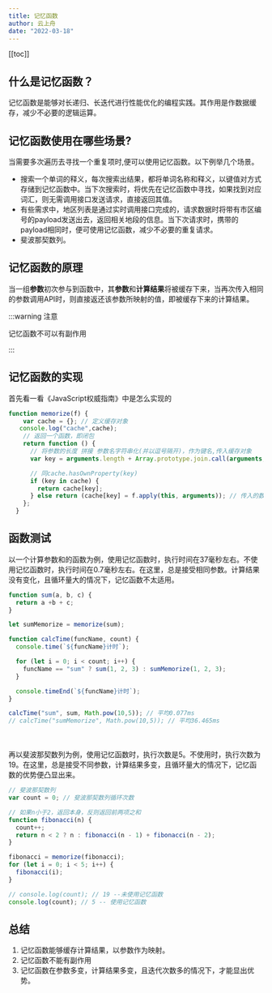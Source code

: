 ```yaml
---
title: 记忆函数
author: 云上舟
date: "2022-03-18"
---
```


[[toc]]

## 什么是记忆函数？

  记忆函数是能够对长递归、长迭代进行性能优化的编程实践。其作用是作数据缓存，减少不必要的逻辑运算。



## 记忆函数使用在哪些场景?

   当需要多次遍历去寻找一个重复项时,便可以使用记忆函数。以下例举几个场景。

- 搜索一个单词的释义，每次搜索出结果，都将单词名称和释义，以键值对方式存储到记忆函数中。当下次搜索时，将优先在记忆函数中寻找，如果找到对应词汇，则无需调用接口发送请求，直接返回其值。
- 有些需求中，地区列表是通过实时调用接口完成的，请求数据时将带有市区编号的payload发送出去，返回相关地段的信息。当下次请求时，携带的payload相同时，便可使用记忆函数，减少不必要的重复请求。
- 斐波那契数列。



## 记忆函数的原理

  当一组**参数**初次参与到函数中，其**参数**和**计算结果**将被缓存下来，当再次传入相同的参数调用API时，则直接返还该参数所映射的值，即被缓存下来的计算结果。

:::warning 注意

记忆函数不可以有副作用

:::



## 记忆函数的实现

  首先看一看《JavaScript权威指南》中是怎么实现的

```javascript
function memorize(f) {
    var cache = {}; // 定义缓存对象
   console.log("cache",cache);
    // 返回一个函数，即闭包
    return function () {
      // 将参数的长度 拼接 参数名字符串化(并以逗号隔开)，作为键名,传入缓存对象
      var key = arguments.length + Array.prototype.join.call(arguments, ",");

      // 同cache.hasOwnProperty(key)
      if (key in cache) {
        return cache[key];
      } else return (cache[key] = f.apply(this, arguments)); // 传入的数组或类数组,里面的元素将会被一一传入
    };
  }
```





## 函数测试

   以一个计算参数和的函数为例，使用记忆函数时，执行时间在37毫秒左右。不使用记忆函数时，执行时间在0.7毫秒左右。在这里，总是接受相同参数。计算结果没有变化，且循环量大的情况下，记忆函数不太适用。

```js
function sum(a, b, c) {
  return a +b + c;
}

let sumMemorize = memorize(sum);

function calcTime(funcName, count) {
  console.time(`${funcName}计时`);

  for (let i = 0; i < count; i++) {
    funcName == "sum" ? sum(1, 2, 3) : sumMemorize(1, 2, 3);
  }

  console.timeEnd(`${funcName}计时`);
}

calcTime("sum", sum, Math.pow(10,5)); // 平均0.077ms
// calcTime("sumMemorize", Math.pow(10,5)); // 平均36.465ms

```


<br/> 
<br/> 
再以斐波那契数列为例，使用记忆函数时，执行次数是5。不使用时，执行次数为19。在这里，总是接受不同参数，计算结果多变，且循环量大的情况下，记忆函数的优势便凸显出来。

```javascript
// 斐波那契数列
var count = 0; // 斐波那契数列循环次数

// 如果n小于2，返回本身，反则返回前两项之和
function fibonacci(n) {
  count++;
  return n < 2 ? n : fibonacci(n - 1) + fibonacci(n - 2);
}

fibonacci = memorize(fibonacci);
for (let i = 0; i < 5; i++) {
  fibonacci(i);
}

// console.log(count); // 19 --未使用记忆函数
console.log(count); // 5 -- 使用记忆函数

```






## 总结

1.   记忆函数能够缓存计算结果，以参数作为映射。
2.   记忆函数不能有副作用
3.   记忆函数在参数多变，计算结果多变，且迭代次数多的情况下，才能显出优势。
